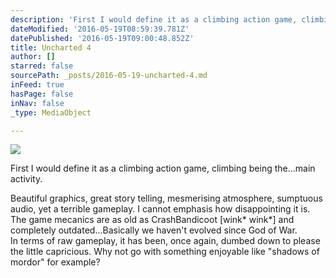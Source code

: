 ```yaml
---
description: 'First I would define it as a climbing action game, climbing being the...main activity.'
dateModified: '2016-05-19T08:59:39.781Z'
datePublished: '2016-05-19T09:00:48.852Z'
title: Uncharted 4
author: []
starred: false
sourcePath: _posts/2016-05-19-uncharted-4.md
inFeed: true
hasPage: false
inNav: false
_type: MediaObject

---
```

![](https://the-grid-user-content.s3-us-west-2.amazonaws.com/f05a0748-c472-483b-93fa-e7c4f229a742.jpg)

First I would define it as a climbing action game, climbing being the...main activity.

Beautiful graphics, great story telling, mesmerising atmosphere, sumptuous audio, yet a terrible gameplay. I cannot emphasis how disappointing it is. The game mecanics are as old as CrashBandicoot \[wink\* wink\*\] and completely outdated...Basically we haven't evolved since God of War.  
In terms of raw gameplay, it has been, once again, dumbed down to please the little capricious. Why not go with something enjoyable like "shadows of mordor" for example?
